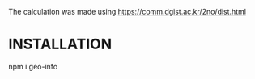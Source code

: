 The calculation was made using https://comm.dgist.ac.kr/2no/dist.html

INSTALLATION
============
npm i geo-info